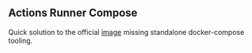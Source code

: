 ## Actions Runner Compose

Quick solution to the official [image](https://github.com/actions/runner/pkgs/container/actions-runner) missing standalone docker-compose tooling. 
